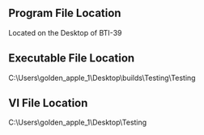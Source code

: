 ## Program File Location 
Located on the Desktop of BTI-39
## Executable File Location
C:\Users\golden_apple_1\Desktop\builds\Testing\Testing
## VI File Location 
C:\Users\golden_apple_1\Desktop\Testing

